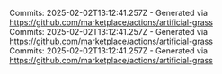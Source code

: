 Commits: 2025-02-02T13:12:41.257Z - Generated via https://github.com/marketplace/actions/artificial-grass
<br>
Commits: 2025-02-02T13:12:41.257Z - Generated via https://github.com/marketplace/actions/artificial-grass
<br>
Commits: 2025-02-02T13:12:41.257Z - Generated via https://github.com/marketplace/actions/artificial-grass
<br>
